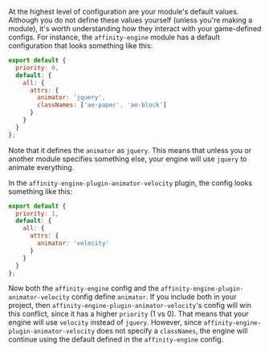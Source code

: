 At the highest level of configuration are your module's default values. Although you do not define these values yourself (unless you're making a module), it's worth understanding how they interact with your game-defined configs. For instance, the `affinity-engine` module has a default configuration that looks something like this:

```js
export default {
  priority: 0,
  default: {
    all: {
      attrs: {
        animator: 'jquery',
        classNames: ['ae-paper', 'ae-block']
      }
    }
  }
};
```

Note that it defines the `animator` as `jquery`. This means that unless you or another module specifies something else, your engine will use `jquery` to animate everything.

In the `affinity-engine-plugin-animator-velocity` plugin, the config looks something like this:

```js
export default {
  priority: 1,
  default: {
    all: {
      attrs: {
        animator: 'velocity'
      }
    }
  }
};
```

Now both the `affinity-engine` config and the `affinity-engine-plugin-animator-velocity` config define `animator`. If you include both in your project, then `affinity-engine-plugin-animator-velocity`'s config will win this conflict, since it has a higher `priority` (1 vs 0). That means that your engine will use `velocity` instead of `jquery`. However, since `affinity-engine-plugin-animator-velocity` does not specify a `classNames`, the engine will continue using the default defined in the `affinity-engine` config.
